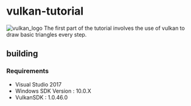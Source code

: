 vulkan-tutorial
===============
![vulkan_logo](https://github.com/heitaoflower/vulkan-tutorial/blob/master/Docs/assets/logo.jpg)
The first part of the tutorial involves the use of vulkan to draw basic triangles every step.

## building
### Requirements
* Visual Studio 2017
* Windows SDK Version : 10.0.X
* VulkanSDK : 1.0.46.0
